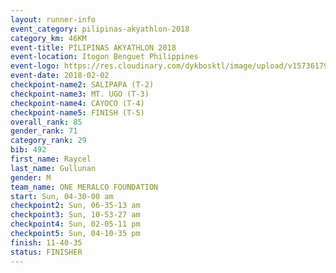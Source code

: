 ```yaml
---
layout: runner-info 
event_category: pilipinas-akyathlon-2018 
category_km: 46KM 
event-title: PILIPINAS AKYATHLON 2018 
event-location: Itogon Benguet Philippines 
event-logo: https://res.cloudinary.com/dykbosktl/image/upload/v1573617968/Logo/akyathlon-logo-new_ifndai.png 
event-date: 2018-02-02 
checkpoint-name2: SALIPAPA (T-2) 
checkpoint-name3: MT. UGO (T-3) 
checkpoint-name4: CAYOCO (T-4) 
checkpoint-name5: FINISH (T-5) 
overall_rank: 85
gender_rank: 71
category_rank: 29
bib: 492
first_name: Raycel
last_name: Gullunan
gender: M
team_name: ONE MERALCO FOUNDATION
start: Sun, 04-30-00 am
checkpoint2: Sun, 06-35-13 am
checkpoint3: Sun, 10-53-27 am
checkpoint4: Sun, 02-05-11 pm
checkpoint5: Sun, 04-10-35 pm
finish: 11-40-35
status: FINISHER
---
```

